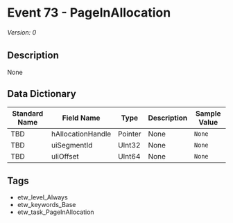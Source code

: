 # Event 73 - PageInAllocation
###### Version: 0

## Description
None

## Data Dictionary
|Standard Name|Field Name|Type|Description|Sample Value|
|---|---|---|---|---|
|TBD|hAllocationHandle|Pointer|None|`None`|
|TBD|uiSegmentId|UInt32|None|`None`|
|TBD|uliOffset|UInt64|None|`None`|

## Tags
* etw_level_Always
* etw_keywords_Base
* etw_task_PageInAllocation